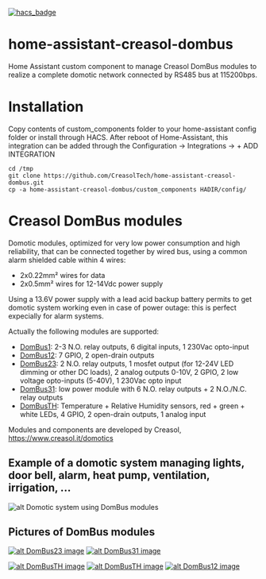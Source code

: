 [![hacs_badge](https://img.shields.io/badge/HACS-Default-orange.svg)](https://github.com/custom-components/hacs)

# home-assistant-creasol-dombus
Home Assistant custom component to manage Creasol DomBus modules to realize a complete domotic network connected by RS485 bus at 115200bps.

# Installation
Copy contents of custom_components folder to your home-assistant config folder or install through HACS.
After reboot of Home-Assistant, this integration can be added through the Configuration -> Integrations -> + ADD INTEGRATION 

```console
cd /tmp
git clone https://github.com/CreasolTech/home-assistant-creasol-dombus.git
cp -a home-assistant-creasol-dombus/custom_components HADIR/config/
```

# Creasol DomBus modules
Domotic modules, optimized for very low power consumption and high reliability, that can be connected together by wired bus, using a common alarm shielded cable within 4 wires: 
* 2x0.22mm² wires for data
* 2x0.5mm² wires for 12-14Vdc power supply 

Using a 13.6V power supply with a lead acid backup battery permits to get domotic system working even in case of power outage: this is perfect expecially for alarm systems.

Actually the following modules are supported:
* [DomBus1](https://www.creasol.it/CreasolDomBus1): 2-3 N.O. relay outputs, 6 digital inputs, 1 230Vac opto-input 
* [DomBus12](https://www.creasol.it/CreasolDomBus12): 7 GPIO, 2 open-drain outputs
* [DomBus23](https://www.creasol.it/CreasolDomBus23): 2 N.O. relay outputs, 1 mosfet output (for 12-24V LED dimming or other DC loads), 2 analog outputs 0-10V, 2 GPIO, 2 low voltage opto-inputs (5-40V), 1 230Vac opto input
* [DomBus31](https://www.creasol.it/CreasolDomBus31): low power module with 6 N.O. relay outputs + 2 N.O./N.C. relay outputs
* [DomBusTH](https://www.creasol.it/CreasolDomBusTH): Temperature + Relative Humidity sensors, red + green + white LEDs, 4 GPIO, 2 open-drain outputs, 1 analog input

Modules and components are developed by Creasol, https://www.creasol.it/domotics

## Example of a domotic system managing lights, door bell, alarm, heat pump, ventilation, irrigation, ...

![alt Domotic system using DomBus modules](https://images.creasol.it/AN_domoticz_example2.png "Example of a domotic system managing lights, door bell, alarm, heat pump, ventilation, irrigation, ...")

## Pictures of DomBus modules

[![alt DomBus23 image](https://images.creasol.it/creDomBus23_400.png "DomBus23: 2 N.O. relay outputs, 1 mosfet output for 12-24V LED dimming or other DC loads, 2 analog outputs 0-10V, 2 GPIO, 2 low voltage opto-inputs 5-40V, 1 230Vac opto input")](https://www.creasol.it/CreasolDomBus23)
[![alt DomBus31 image](https://images.creasol.it/creDomBus31_400.png "DomBus31: low power module with 6 N.O. relay outputs + 2 N.O./N.C. relay outputs")](https://www.creasol.it/CreasolDomBus31)

[![alt DomBusTH image](https://images.creasol.it/creDomBusTH1_200.jpg "DomBusTH rear view: module with temp+humidity sensors, 3 LEDs, 4 I/O, 2 outputs, 1 analog input")](https://www.creasol.it/CreasolDomBusTH)
[![alt DomBusTH image](https://images.creasol.it/creDomBusTH2_200.jpg "DomBusTH front view with white led, red/green led, temperature + humidity sensor")](https://www.creasol.it/CreasolDomBusTH)
[![alt DomBus12 image](https://images.creasol.it/creDomBus12_400.png "DomBus12: 7 I/Os + 2 open-drain outputs that can be connected to 2 external relays")](https://www.creasol.it/CreasolDomBus12)
